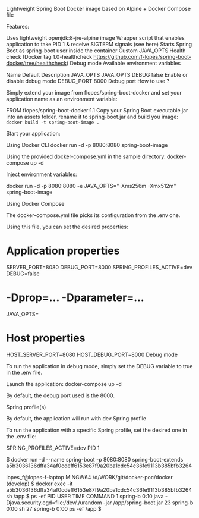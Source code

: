 Lightweight Spring Boot Docker image based on Alpine + Docker Compose file



Features:

Uses lightweight openjdk:8-jre-alpine image
Wrapper script that enables application to take PID 1 & receive SIGTERM signals (see here)
Starts Spring Boot as spring-boot user inside the container
Custom JAVA_OPTS
Health check (Docker tag 1.0-healthcheck https://github.com/f-lopes/spring-boot-docker/tree/healthcheck)
Debug mode
Available environment variables

Name	Default	Description
JAVA_OPTS		JAVA_OPTS
DEBUG	false	Enable or disable debug mode
DEBUG_PORT	8000	Debug port
How to use ?

Simply extend your image from flopes/spring-boot-docker and set your application name as an environment variable:

FROM flopes/spring-boot-docker:1.1
Copy your Spring Boot executable jar into an assets folder, rename it to spring-boot.jar and build you image: `docker build -t spring-boot-image .`

Start your application:

Using Docker CLI docker run -d -p 8080:8080 spring-boot-image

Using the provided docker-compose.yml in the sample directory: docker-compose up -d

Inject environment variables:

docker run -d -p 8080:8080 -e JAVA_OPTS="-Xms256m -Xmx512m" spring-boot-image

Using Docker Compose

The docker-compose.yml file picks its configuration from the .env one.

Using this file, you can set the desired properties:

# Application properties
SERVER_PORT=8080
DEBUG_PORT=8000
SPRING_PROFILES_ACTIVE=dev
DEBUG=false
# -Dprop=... -Dparameter=...
JAVA_OPTS=

# Host properties
HOST_SERVER_PORT=8080
HOST_DEBUG_PORT=8000
Debug mode

To run the application in debug mode, simply set the DEBUG variable to true in the .env file.

Launch the application: docker-compose up -d

By default, the debug port used is the 8000.

Spring profile(s)

By default, the application will run with dev Spring profile

To run the application with a specific Spring profile, set the desired one in the .env file:

SPRING_PROFILES_ACTIVE=dev
PID 1

$ docker run -d --name spring-boot -p 8080:8080 spring-boot-extends
a5b3036136dffa34af0cdeff6153e87f9a20ba1cdc54c36fe9113b385bfb3264

lopes_f@lopes-f-laptop MINGW64 /d/WORK/git/docker-poc/docker (develop)
$ docker exec -it a5b3036136dffa34af0cdeff6153e87f9a20ba1cdc54c36fe9113b385bfb3264 sh
/app $ ps -ef
PID   USER     TIME   COMMAND
    1 spring-b   0:10 java -Djava.security.egd=file:/dev/./urandom -jar /app/spring-boot.jar
   23 spring-b   0:00 sh
   27 spring-b   0:00 ps -ef
/app $
